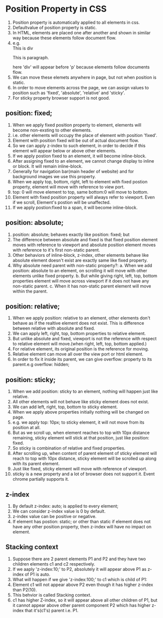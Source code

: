 # Position Property in CSS

1. Position property is automatically applied to all elements in css.
2. Defaultvalue of position property is static.
3. In HTML, elements are placed one after another and shown in similar way because these elements follow document flow.
4. e.g. <div>This is div</div><p>This is paragraph.</p>
   here 'div' will appear before 'p' because elements follow documents flow.
5. We can move these elemets anywhere in page, but not when position is static.
6. In order to move elements across the page, we can assign values to position such as 'fixed', 'absolute', 'relative' and 'sticky'.
7. For sticky property browser support is not good.

## position: fixed;

1. When we apply fixed position property to element, elements will become non-exsting to other elements.
2. i.e. other elements will occupy the place of element with position 'fixed'.
3. Element with position fixed will be out of actual document flow.
4. So we can apply z-index to such element, in order to decide if this element will appear below or above other elements.
5. If we apply postion fixed to an element, it will become inline-block.
6. After assigning fixed to an element, we cannot change display to inline or block. It will remain inline-block.
7. Generally for navigation bar(main header of website) and for background images we use this property.
8. When we apply top, bottom, right, left to element with fixed postion property, element will move with reference to view port.
9. top: 0 will move element to top, same bottom:0 will move to bottom.
10. Element with fixed position property will always refer to viewport. Even if we scroll, Element's postion will be unaffected.
11. If we apply postion:fixed to a span, it will become inline-block.

## position: absolute;

1. position: absolute; behaves exactly like position: fixed; but
2. The difference between absolute and fixed is that fixed position element moves with reference to viewport and absolute position element moves with reference to it's first non-static parent.
3. Other behaviors of inline-block, z-index, other elements behave like absolute element doesn't exist are exactly same like fixed property.
4. Why absolute need parent with non-static property?:
   a. When we add position: absolute to an element, on scrolling it will move with other elements unlike fixed property.
   b. But while giving right, left, top, bottom properties element will move across viewport if it does not have any non-static parent.
   c. When it has non-static parent element will move within the parent.

## position: relative;

1. When we apply position: relative to an element, other elements don't behave as if the realtive element does not exist. This is difference between relative with absolute and fixed.
2. We can apply left, right, top, bottom properties to relative element.
3. But unlike absolute and fixed, viewport is not the reference with respect to relative element will move.(when right, left, top, bottom applied.)
4. For relative element, its original position is the reference for moving.
5. Relative element can move all over the view port or html element.
6. In order to fix it inside its parent, we can give overflow: property to its parent.e.g overflow: hidden;

## position: sticky;

1. When we add position: sticky to an element, nothing will happen just like relative.
2. All other elements will not behave like sticky element does not exist.
3. We can add left, right, top, bottom to sticky element.
4. When we apply above properties initially nothing will be changed on page.
5. e.g. we apply top: 10px; to sticky element, it will not move from its position at all.
6. But as we scroll up, when element reaches to top with 10px distance remaining, sticky element will stick at that position, just like position: fixed.
7. So sticky is combination of relative and fixed properties.
8. After scrolling up, when content of parent element of sticky element will reach to top with 10px distance, sticky element will be scrolled up along with its parent element.
9. Just like fixed, sticky element will move with reference of viewport.
10. sticky is a new property and a lot of browser does not support it. Event chrome partially supports it.

## z-index

1. By default z-index: auto; is applied to every element;
2. We can consider z-index value is 0 by default.
3. z-index value can be positive or negative.
4. If element has postion: static; or other than static if element does not have any other position property, then z-index will have no impact on element.

## Stacking context

1. Suppose there are 2 parent elements P1 and P2 and they have two children elements c1 and c2 respectively.
2. If we aaply 'z-index:10;' to P2, absolutely it will appear above P1 as z-index of P1 is auto.
3. What will happen if we give 'z-index:100;' to c1 which is child of P1:
4. Element c1 will not appear above P2 even though it has higher z-index than P2(10).
5. This behvior is called Stacking context.
6. c1 has higher Z-index, so it will appear above all other children of P1, but it cannot appear above other parent component P2 which has higher z-index that it's(c1's) parent i.e. P1.
